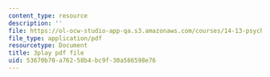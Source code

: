 ```yaml
---
content_type: resource
description: ''
file: https://ol-ocw-studio-app-qa.s3.amazonaws.com/courses/14-13-psychology-and-economics-spring-2020/53670b70a76258b4bc9f30a586598e76_pwFsPEPPUGU.pdf
file_type: application/pdf
resourcetype: Document
title: 3play pdf file
uid: 53670b70-a762-58b4-bc9f-30a586598e76
---
```

